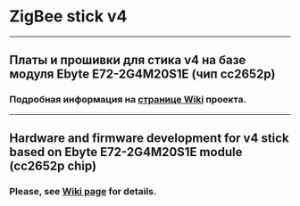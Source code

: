 # ZigBee stick v4

----------------------

## Платы и прошивки для стика v4 на базе модуля Ebyte E72-2G4M20S1E (чип cc2652p)
### Подробная информация на [странице Wiki](https://github.com/egony/cc2652p_E72-2G4M20S1E/wiki) проекта.

----------------------

## Hardware and firmware development for v4 stick based on Ebyte E72-2G4M20S1E module (cc2652p chip)
### Please, see [Wiki page](https://github.com/egony/cc2652p_E72-2G4M20S1E/wiki) for details.
